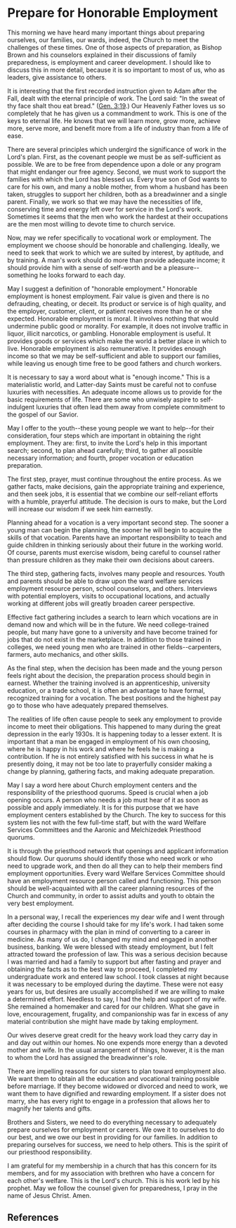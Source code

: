 # Prepare for Honorable Employment

This morning we have heard many important things about preparing ourselves,
our families, our wards, indeed, the Church to meet the challenges of these
times. One of those aspects of preparation, as Bishop Brown and his counselors
explained in their discussions of family preparedness, is employment and
career development. I should like to discuss this in more detail, because it
is so important to most of us, who as leaders, give assistance to others.

It is interesting that the first recorded instruction given to Adam after the
Fall, dealt with the eternal principle of work. The Lord said: "In the sweat
of thy face shalt thou eat bread." ([Gen.
3:19](/scriptures/ot/gen/3.19?lang=eng#18).) Our Heavenly Father loves us so
completely that he has given us a commandment to work. This is one of the keys
to eternal life. He knows that we will learn more, grow more, achieve more,
serve more, and benefit more from a life of industry than from a life of ease.

There are several principles which undergird the significance of work in the
Lord's plan. First, as the covenant people we must be as self-sufficient as
possible. We are to be free from dependence upon a dole or any program that
might endanger our free agency. Second, we must work to support the families
with which the Lord has blessed us. Every true son of God wants to care for
his own, and many a noble mother, from whom a husband has been taken,
struggles to support her children, both as a breadwinner and a single parent.
Finally, we work so that we may have the necessities of life, conserving time
and energy left over for service in the Lord's work. Sometimes it seems that
the men who work the hardest at their occupations are the men most willing to
devote time to church service.

Now, may we refer specifically to vocational work or employment. The
employment we choose should be honorable and challenging. Ideally, we need to
seek that work to which we are suited by interest, by aptitude, and by
training. A man's work should do more than provide adequate income; it should
provide him with a sense of self-worth and be a pleasure--something he looks
forward to each day.

May I suggest a definition of "honorable employment." Honorable employment is
honest employment. Fair value is given and there is no defrauding, cheating,
or deceit. Its product or service is of high quality, and the employer,
customer, client, or patient receives more than he or she expected. Honorable
employment is moral. It involves nothing that would undermine public good or
morality. For example, it does not involve traffic in liquor, illicit
narcotics, or gambling. Honorable employment is useful. It provides goods or
services which make the world a better place in which to live. Honorable
employment is also remunerative. It provides enough income so that we may be
self-sufficient and able to support our families, while leaving us enough time
free to be good fathers and church workers.

It is necessary to say a word about what is "enough income." This is a
materialistic world, and Latter-day Saints must be careful not to confuse
luxuries with necessities. An adequate income allows us to provide for the
basic requirements of life. There are some who unwisely aspire to self-
indulgent luxuries that often lead them away from complete commitment to the
gospel of our Savior.

May I offer to the youth--these young people we want to help--for their
consideration, four steps which are important in obtaining the right
employment. They are: first, to invite the Lord's help in this important
search; second, to plan ahead carefully; third, to gather all possible
necessary information; and fourth, proper vocation or education preparation.

The first step, prayer, must continue throughout the entire process. As we
gather facts, make decisions, gain the appropriate training and experience,
and then seek jobs, it is essential that we combine our self-reliant efforts
with a humble, prayerful attitude. The decision is ours to make, but the Lord
will increase our wisdom if we seek him earnestly.

Planning ahead for a vocation is a very important second step. The sooner a
young man can begin the planning, the sooner he will begin to acquire the
skills of that vocation. Parents have an important responsibility to teach and
guide children in thinking seriously about their future in the working world.
Of course, parents must exercise wisdom, being careful to counsel rather than
pressure children as they make their own decisions about careers.

The third step, gathering facts, involves many people and resources. Youth and
parents should be able to draw upon the ward welfare services employment
resource person, school counselors, and others. Interviews with potential
employers, visits to occupational locations, and actually working at different
jobs will greatly broaden career perspective.

Effective fact gathering includes a search to learn which vocations are in
demand now and which will be in the future. We need college-trained people,
but many have gone to a university and have become trained for jobs that do
not exist in the marketplace. In addition to those trained in colleges, we
need young men who are trained in other fields--carpenters, farmers, auto
mechanics, and other skills.

As the final step, when the decision has been made and the young person feels
right about the decision, the preparation process should begin in earnest.
Whether the training involved is an apprenticeship, university education, or a
trade school, it is often an advantage to have formal, recognized training for
a vocation. The best positions and the highest pay go to those who have
adequately prepared themselves.

The realities of life often cause people to seek any employment to provide
income to meet their obligations. This happened to many during the great
depression in the early 1930s. It is happening today to a lesser extent. It is
important that a man be engaged in employment of his own choosing, where he is
happy in his work and where he feels he is making a contribution. If he is not
entirely satisfied with his success in what he is presently doing, it may not
be too late to prayerfully consider making a change by planning, gathering
facts, and making adequate preparation.

May I say a word here about Church employment centers and the responsibility
of the priesthood quorums. Speed is crucial when a job opening occurs. A
person who needs a job must hear of it as soon as possible and apply
immediately. It is for this purpose that we have employment centers
established by the Church. The key to success for this system lies not with
the few full-time staff, but with the ward Welfare Services Committees and the
Aaronic and Melchizedek Priesthood quorums.

It is through the priesthood network that openings and applicant information
should flow. Our quorums should identify those who need work or who need to
upgrade work, and then do all they can to help their members find employment
opportunities. Every ward Welfare Services Committee should have an employment
resource person called and functioning. This person should be well-acquainted
with all the career planning resources of the Church and community, in order
to assist adults and youth to obtain the very best employment.

In a personal way, I recall the experiences my dear wife and I went through
after deciding the course I should take for my life's work. I had taken some
courses in pharmacy with the plan in mind of converting to a career in
medicine. As many of us do, I changed my mind and engaged in another business,
banking. We were blessed with steady employment, but I felt attracted toward
the profession of law. This was a serious decision because I was married and
had a family to support but after fasting and prayer and obtaining the facts
as to the best way to proceed, I completed my undergraduate work and entered
law school. I took classes at night because it was necessary to be employed
during the daytime. These were not easy years for us, but desires are usually
accomplished if we are willing to make a determined effort. Needless to say, I
had the help and support of my wife. She remained a homemaker and cared for
our children. What she gave in love, encouragement, frugality, and
companionship was far in excess of any material contribution she might have
made by taking employment.

Our wives deserve great credit for the heavy work load they carry day in and
day out within our homes. No one expends more energy than a devoted mother and
wife. In the usual arrangement of things, however, it is the man to whom the
Lord has assigned the breadwinner's role.

There are impelling reasons for our sisters to plan toward employment also. We
want them to obtain all the education and vocational training possible before
marriage. If they become widowed or divorced and need to work, we want them to
have dignified and rewarding employment. If a sister does not marry, she has
every right to engage in a profession that allows her to magnify her talents
and gifts.

Brothers and Sisters, we need to do everything necessary to adequately prepare
ourselves for employment or careers. We owe it to ourselves to do our best,
and we owe our best in providing for our families. In addition to preparing
ourselves for success, we need to help others. This is the spirit of our
priesthood responsibility.

I am grateful for my membership in a church that has this concern for its
members, and for my association with brethren who have a concern for each
other's welfare. This is the Lord's church. This is his work led by his
prophet. May we follow the counsel given for preparedness, I pray in the name
of Jesus Christ. Amen.

## References

